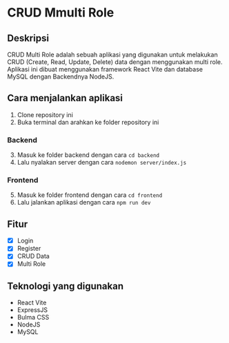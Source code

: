 # CRUD Mmulti Role

## Deskripsi
CRUD Multi Role adalah sebuah aplikasi yang digunakan untuk melakukan CRUD (Create, Read, Update, Delete) data dengan menggunakan multi role. Aplikasi ini dibuat menggunakan framework React Vite dan database MySQL dengan Backendnya NodeJS.

## Cara menjalankan aplikasi
1. Clone repository ini
2. Buka terminal dan arahkan ke folder repository ini
### Backend
3. Masuk ke folder backend dengan cara `cd backend`
4. Lalu nyalakan server dengan cara `nodemon server/index.js`
### Frontend
5. Masuk ke folder frontend dengan cara `cd frontend`
6. Lalu jalankan aplikasi dengan cara `npm run dev`

## Fitur
- [x] Login
- [x] Register
- [x] CRUD Data
- [x] Multi Role

## Teknologi yang digunakan
- React Vite
- ExpressJS
- Bulma CSS
- NodeJS
- MySQL
